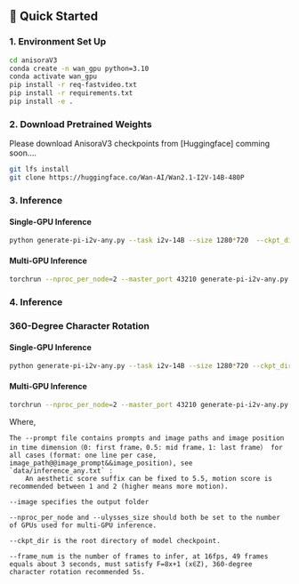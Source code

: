 ##  🚀 Quick Started

### 1. Environment Set Up

```bash
cd anisoraV3
conda create -n wan_gpu python=3.10
conda activate wan_gpu
pip install -r req-fastvideo.txt
pip install -r requirements.txt
pip install -e .
```

### 2. Download Pretrained Weights

Please download AnisoraV3 checkpoints from [Huggingface] comming soon....

```bash
git lfs install
git clone https://huggingface.co/Wan-AI/Wan2.1-I2V-14B-480P
```


### 3. Inference

#### Single-GPU Inference 

```bash
python generate-pi-i2v-any.py --task i2v-14B --size 1280*720  --ckpt_dir Wan2.1-I2V-14B-480P --image output_videos_any --prompt data/inference_any.txt --base_seed 4096 --frame_num 81
```

#### Multi-GPU Inference

```bash
torchrun --nproc_per_node=2 --master_port 43210 generate-pi-i2v-any.py --task i2v-14B --size 1280*720  --ckpt_dir Wan2.1-I2V-14B-480P --image output_videos_any --prompt data/inference_any.txt --dit_fsdp --t5_fsdp --ulysses_size 2 --base_seed 4096 --frame_num 81 --sample_steps 8 --sample_shift 5 --sample_guide_scale 1
```

### 4. Inference

### 360-Degree Character Rotation
#### Single-GPU Inference 

```bash
python generate-pi-i2v-any.py --task i2v-14B --size 1280*720 --ckpt_dir Wan2.1-I2V-14B-480P --image output_videos_360 --prompt data/inference_360.txt --base_seed 4096 --frame_num 81
```

#### Multi-GPU Inference

```bash
torchrun --nproc_per_node=2 --master_port 43210 generate-pi-i2v-any.py --task i2v-14B --size 1280*720 --ckpt_dir Wan2.1-I2V-14B-480P --image output_videos_360 --prompt data/inference_360.txt --dit_fsdp --t5_fsdp --ulysses_size 2 --base_seed 4096 --frame_num 81 --sample_steps 8 --sample_shift 5 --sample_guide_scale 1
```

Where,

    The --prompt file contains prompts and image paths and image position in time dimension（0: first frame，0.5: mid frame，1: last frame） for all cases (format: one line per case, image_path@@image_prompt&&image_position), see `data/inference_any.txt` :
        An aesthetic score suffix can be fixed to 5.5, motion score is recommended between 1 and 2 (higher means more motion).
        
    --image specifies the output folder  
    
    --nproc_per_node and --ulysses_size should both be set to the number of GPUs used for multi-GPU inference.  
    
    --ckpt_dir is the root directory of model checkpoint.  
    
    --frame_num is the number of frames to infer, at 16fps, 49 frames equals about 3 seconds, must satisfy F=8x+1 (x∈Z), 360-degree character rotation recommended 5s.  